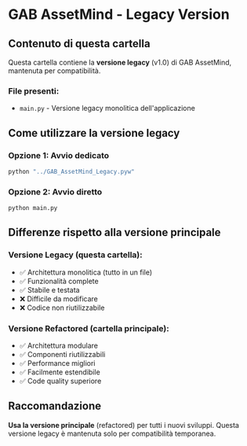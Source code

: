 # GAB AssetMind - Legacy Version

## Contenuto di questa cartella

Questa cartella contiene la **versione legacy** (v1.0) di GAB AssetMind, mantenuta per compatibilità.

### File presenti:
- `main.py` - Versione legacy monolitica dell'applicazione

## Come utilizzare la versione legacy

### Opzione 1: Avvio dedicato
```bash
python "../GAB_AssetMind_Legacy.pyw"
```

### Opzione 2: Avvio diretto
```bash
python main.py
```

## Differenze rispetto alla versione principale

### Versione Legacy (questa cartella):
- ✅ Architettura monolitica (tutto in un file)
- ✅ Funzionalità complete
- ✅ Stabile e testata
- ❌ Difficile da modificare
- ❌ Codice non riutilizzabile

### Versione Refactored (cartella principale):
- ✅ Architettura modulare 
- ✅ Componenti riutilizzabili
- ✅ Performance migliori
- ✅ Facilmente estendibile
- ✅ Code quality superiore

## Raccomandazione

**Usa la versione principale** (refactored) per tutti i nuovi sviluppi.
Questa versione legacy è mantenuta solo per compatibilità temporanea.